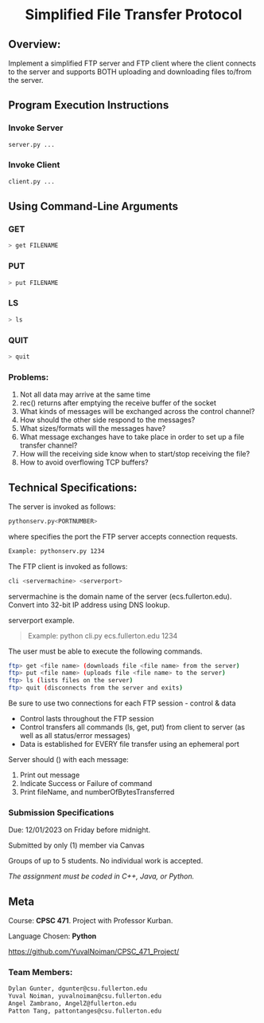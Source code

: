 <div align="center">

# Simplified File Transfer Protocol

</div>

## Overview:
Implement a simplified FTP server and FTP client where the client connects to the server and supports BOTH uploading and downloading files to/from the server.


## Program Execution Instructions
### Invoke Server
```sh
server.py ...
```
### Invoke Client
```sh
client.py ...
```

## Using Command-Line Arguments
### GET
```sh
> get FILENAME
```

### PUT
```sh
> put FILENAME
```

### LS
```sh
> ls
```

### QUIT
```sh
> quit
```

### Problems:
1. Not all data may arrive at the same time
2. rec() returns after emptying the receive buffer of the socket
3. What kinds of messages will be exchanged across the control channel?
4. How should the other side respond to the messages?
5. What sizes/formats will the messages have?
6. What message exchanges have to take place in order to set up a file transfer
   channel?
7. How will the receiving side know when to start/stop receiving the file?
8. How to avoid overflowing TCP buffers?

## Technical Specifications:
The server is invoked as follows:
```sh
pythonserv.py<PORTNUMBER>
```

where <PORTNUMBER> specifies the port the FTP server accepts connection requests.
```sh
Example: pythonserv.py 1234
```

The FTP client is invoked as follows:
```sh
cli <servermachine> <serverport>
```

servermachine is the domain name of the server (ecs.fullerton.edu). Convert into 32-bit IP address using DNS lookup.

serverport example.
> Example: python cli.py ecs.fullerton.edu 1234


The user must be able to execute the following commands.
```sh
ftp> get <file name> (downloads file <file name> from the server)
ftp> put <file name> (uploads file <file name> to the server)
ftp> ls (lists files on the server)
ftp> quit (disconnects from the server and exits)
```

Be sure to use two connections for each FTP session - control & data
- Control lasts throughout the FTP session
- Control transfers all commands (ls, get, put) from client to server (as well as all status/error messages)
- Data is established for EVERY file transfer using an ephemeral port

Server should () with each message:
1. Print out message
2. Indicate Success or Failure of command
3. Print fileName, and numberOfBytesTransferred

### Submission Specifications
Due: 12/01/2023 on Friday before midnight.

Submitted by only (1) member via Canvas

Groups of up to 5 students. No individual work is accepted.

_The assignment must be coded in C++, Java, or Python._

## Meta
Course: **CPSC 471**. Project with Professor Kurban.

Language Chosen: **Python**

https://github.com/YuvalNoiman/CPSC_471_Project/

### Team Members:
```sh
Dylan Gunter, dgunter@csu.fullerton.edu
Yuval Noiman, yuvalnoiman@csu.fullerton.edu
Angel Zambrano, AngelZ@fullerton.edu
Patton Tang, pattontanges@csu.fullerton.edu
```
